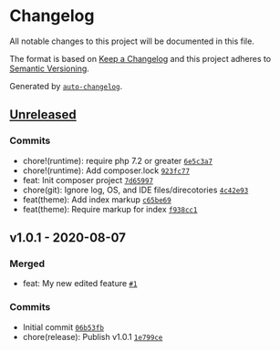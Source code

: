# Changelog

All notable changes to this project will be documented in this file.

The format is based on [Keep a Changelog](https://keepachangelog.com/en/1.0.0/)
and this project adheres to [Semantic Versioning](https://semver.org/spec/v2.0.0.html).

Generated by [`auto-changelog`](https://github.com/CookPete/auto-changelog).

## [Unreleased](https://github.com/itcig/git-sandbox/compare/v1.0.1...HEAD)

### Commits

- chore!(runtime): require php 7.2 or greater [`6e5c3a7`](https://github.com/itcig/git-sandbox/commit/6e5c3a75e5302b2199cbffc4f2349bbdacd57244)
- chore!(runtime): Add composer.lock [`923fc77`](https://github.com/itcig/git-sandbox/commit/923fc778961d86800adbcaf538e2994b0d43790a)
- feat: Init composer project [`7d65997`](https://github.com/itcig/git-sandbox/commit/7d659978c1d1cfa8036e960d923967b79c2deb26)
- chore(git): Ignore log, OS, and IDE files/direcotories [`4c42e93`](https://github.com/itcig/git-sandbox/commit/4c42e93e7813533a4115b24edee441182dedbf2e)
- feat(theme): Add index markup [`c65be69`](https://github.com/itcig/git-sandbox/commit/c65be6904303c45871b8a22e266a9b7c8d3e04c3)
- feat(theme): Require markup for index [`f938cc1`](https://github.com/itcig/git-sandbox/commit/f938cc125b797ba765a5e8e924b5f0903a8ed242)

## v1.0.1 - 2020-08-07

### Merged

- feat: My new edited feature [`#1`](https://github.com/itcig/git-sandbox/pull/1)

### Commits

- Initial commit [`06b53fb`](https://github.com/itcig/git-sandbox/commit/06b53fbd723dc0f1a6a8b109fb064443a3771c37)
- chore(release): Publish v1.0.1 [`1e799ce`](https://github.com/itcig/git-sandbox/commit/1e799ce63bb6801b270ac202c0371fc9b66755cf)
